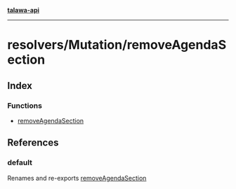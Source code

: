 [**talawa-api**](../../../README.md)

***

# resolvers/Mutation/removeAgendaSection

## Index

### Functions

- [removeAgendaSection](functions/removeAgendaSection.md)

## References

### default

Renames and re-exports [removeAgendaSection](functions/removeAgendaSection.md)
